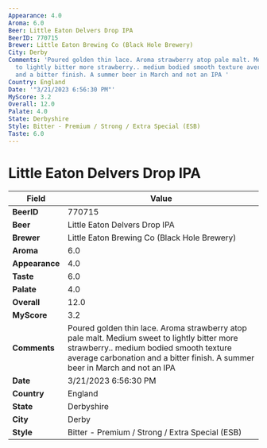 ```yaml
---
Appearance: 4.0
Aroma: 6.0
Beer: Little Eaton Delvers Drop IPA
BeerID: 770715
Brewer: Little Eaton Brewing Co (Black Hole Brewery)
City: Derby
Comments: 'Poured golden thin lace. Aroma strawberry atop pale malt. Medium sweet
  to lightly bitter more strawberry.. medium bodied smooth texture average carbonation
  and a bitter finish. A summer beer in March and not an IPA '
Country: England
Date: '"3/21/2023 6:56:30 PM"'
MyScore: 3.2
Overall: 12.0
Palate: 4.0
State: Derbyshire
Style: Bitter - Premium / Strong / Extra Special (ESB)
Taste: 6.0
---
```


# Little Eaton Delvers Drop IPA

| Field         | Value |
|---------------|-------|
| **BeerID** | 770715 |
| **Beer** | Little Eaton Delvers Drop IPA |
| **Brewer** | Little Eaton Brewing Co (Black Hole Brewery) |
| **Aroma** | 6.0 |
| **Appearance** | 4.0 |
| **Taste** | 6.0 |
| **Palate** | 4.0 |
| **Overall** | 12.0 |
| **MyScore** | 3.2 |
| **Comments** | Poured golden thin lace. Aroma strawberry atop pale malt. Medium sweet to lightly bitter more strawberry.. medium bodied smooth texture average carbonation and a bitter finish. A summer beer in March and not an IPA  |
| **Date** | 3/21/2023 6:56:30 PM |
| **Country** | England |
| **State** | Derbyshire |
| **City** | Derby |
| **Style** | Bitter - Premium / Strong / Extra Special (ESB) |
